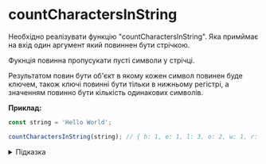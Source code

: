 # countCharactersInString

Необхідно реалізувати функцію "countCharactersInString". 
Яка примймає на вхід один аргумент який повиннен бути стрічкою.

Фукнція повинна пропусукати пусті символи у стрічці.

Результатом повин бути об'єкт в якому кожен символ повинен буде ключем, також ключі повинні бути тільки в нижньому регістрі,
а значенням повинно бути кількість одинакових символів.



**Приклад:**

```js
const string = 'Hello World';

countCharactersInString(string); // { h: 1, e: 1, l: 3, o: 2, w: 1, r: 1, d: 1 }
```

<details>
  <summary>Підказка</summary>

  Для перевірки чи в об'єкті вже є ключ можна скористатись оператором `in`
  * MDN: [in operator](https://developer.mozilla.org/en-US/docs/Web/JavaScript/Reference/Operators/in)


  ---
  Зверніть увагу на методи:
  * MDN: [Array.prototype.reduce()](https://developer.mozilla.org/en-US/docs/Web/JavaScript/Reference/Global_Objects/Array/reduce)
  * MDN: [String.prototype.replace()](https://developer.mozilla.org/en-US/docs/Web/JavaScript/Reference/Global_Objects/String/replace)
  * MDN: [String.prototype.toLowerCase()](https://developer.mozilla.org/en-US/docs/Web/JavaScript/Reference/Global_Objects/String/toLowerCase)
  * MDN: [String.prototype.split()](https://developer.mozilla.org/en-US/docs/Web/JavaScript/Reference/Global_Objects/String/split)

</details>
